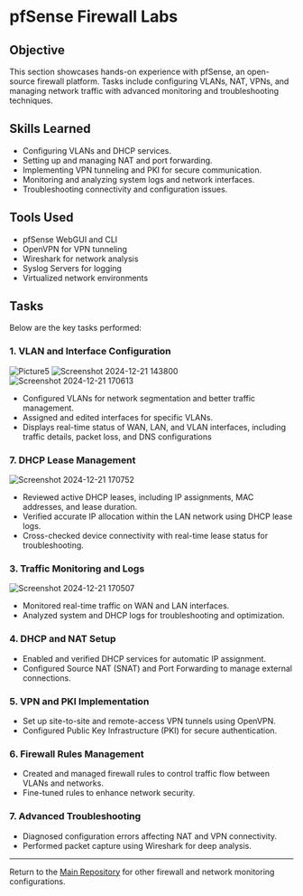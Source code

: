# pfSense Firewall Labs

## Objective
This section showcases hands-on experience with pfSense, an open-source firewall platform. Tasks include configuring VLANs, NAT, VPNs, and managing network traffic with advanced monitoring and troubleshooting techniques.

## Skills Learned
- Configuring VLANs and DHCP services.
- Setting up and managing NAT and port forwarding.
- Implementing VPN tunneling and PKI for secure communication.
- Monitoring and analyzing system logs and network interfaces.
- Troubleshooting connectivity and configuration issues.

## Tools Used
- pfSense WebGUI and CLI
- OpenVPN for VPN tunneling
- Wireshark for network analysis
- Syslog Servers for logging
- Virtualized network environments

## Tasks
Below are the key tasks performed:

### 1. VLAN and Interface Configuration
![Picture5](https://github.com/user-attachments/assets/edb78dfa-aa65-4083-9b81-c1052fe911d0)
![Screenshot 2024-12-21 143800](https://github.com/user-attachments/assets/a3ee9468-b87a-4e42-be20-a2db8299024b)
![Screenshot 2024-12-21 170613](https://github.com/user-attachments/assets/a800b75c-c995-46c2-9a27-f7ddc4792deb)
- Configured VLANs for network segmentation and better traffic management.
- Assigned and edited interfaces for specific VLANs.
- Displays real-time status of WAN, LAN, and VLAN interfaces, including traffic details, packet loss, and DNS configurations

### 7. DHCP Lease Management
![Screenshot 2024-12-21 170752](https://github.com/user-attachments/assets/c9a148df-322e-47ad-9163-40b41ebba3c7)
- Reviewed active DHCP leases, including IP assignments, MAC addresses, and lease duration.
- Verified accurate IP allocation within the LAN network using DHCP lease logs.
- Cross-checked device connectivity with real-time lease status for troubleshooting.

### 3. Traffic Monitoring and Logs
![Screenshot 2024-12-21 170507](https://github.com/user-attachments/assets/34252233-9803-48b4-bada-9204387ae4b6)
- Monitored real-time traffic on WAN and LAN interfaces.
- Analyzed system and DHCP logs for troubleshooting and optimization.

### 4. DHCP and NAT Setup
- Enabled and verified DHCP services for automatic IP assignment.
- Configured Source NAT (SNAT) and Port Forwarding to manage external connections.

### 5. VPN and PKI Implementation
- Set up site-to-site and remote-access VPN tunnels using OpenVPN.
- Configured Public Key Infrastructure (PKI) for secure authentication.

### 6. Firewall Rules Management
- Created and managed firewall rules to control traffic flow between VLANs and networks.
- Fine-tuned rules to enhance network security.

### 7. Advanced Troubleshooting
- Diagnosed configuration errors affecting NAT and VPN connectivity.
- Performed packet capture using Wireshark for deep analysis.

---

Return to the [Main Repository](https://github.com/darpanne/Firewall-Management) for other firewall and network monitoring configurations.
